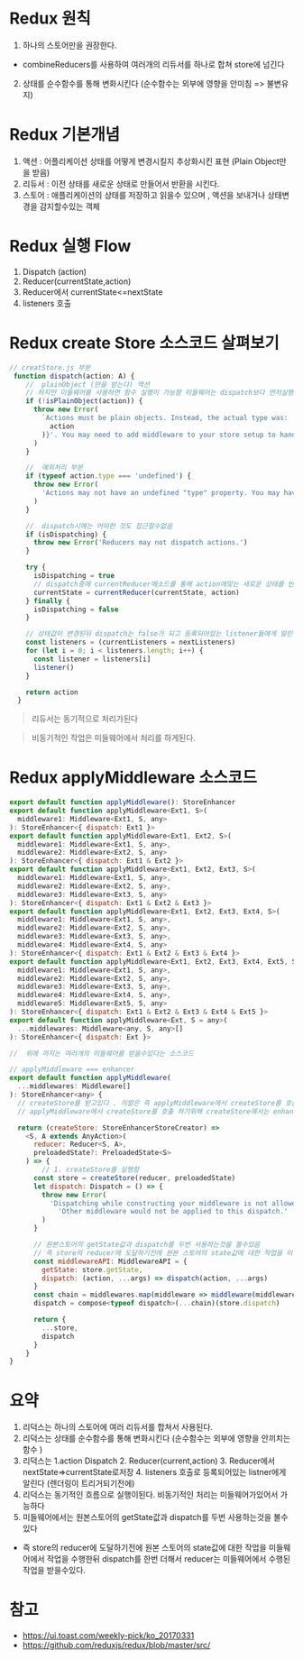 # Redux 원칙

1. 하나의 스토어만을 권장한다.

- combineReducers를 사용하여 여러개의 리듀서를 하나로 합쳐 store에 넘긴다

2. 상태를 순수함수를 통해 변화시킨다 (순수함수는 외부에 영향을 안미침 => 불변유지)

# Redux 기본개념

1. 액션 : 어플리케이션 상태를 어떻게 변경시킬지 추상화시킨 표현 (Plain Object만을 받음)
2. 리듀서 : 이전 상태를 새로운 상태로 만들어서 반환을 시킨다.
3. 스토어 : 애플리케이션의 상태를 저장하고 읽을수 있으며 , 액션을 보내거나 상태변경을 감지할수있는 객체

# Redux 실행 Flow

1. Dispatch (action)
2. Reducer(currentState,action)
3. Reducer에서 currentState<=nextState
4. listeners 호출

# Redux create Store 소스코드 살펴보기

~~~ js
// creatStore.js 부분
 function dispatch(action: A) {
    //  plainObject (만을 받는다) 액션
    // 하지만 미들웨어를 사용하면 함수 실행이 가능함 미들웨어는 dispatch보다 먼저실행이되며 미들웨어를 실행한결과값은 plainObject가 됨  
    if (!isPlainObject(action)) {
      throw new Error(
        `Actions must be plain objects. Instead, the actual type was: '${kindOf(
          action
        )}'. You may need to add middleware to your store setup to handle dispatching other values, such as 'redux-thunk' to handle dispatching functions. See https://redux.js.org/tutorials/fundamentals/part-4-store#middleware and https://redux.js.org/tutorials/fundamentals/part-6-async-logic#using-the-redux-thunk-middleware for examples.`
      )
    }

    //  예외처리 부분
    if (typeof action.type === 'undefined') {
      throw new Error(
        'Actions may not have an undefined "type" property. You may have misspelled an action type string constant.'
      )
    }

    //  dispatch시에는 어떠한 것도 접근할수없음 
    if (isDispatching) {
      throw new Error('Reducers may not dispatch actions.')
    }

    try {
      isDispatching = true
      // dispatch중에 currentReducer메소드를 통해 action에맞는 새로운 상태를 반환 (순수함수)
      currentState = currentReducer(currentState, action)
    } finally {
      isDispatching = false
    }

    // 상태값이 변경된뒤 dispatch는 false가 되고 등록되어있는 listener들에게 알린다. (렌더링이 트리거 되야할때 알림 )
    const listeners = (currentListeners = nextListeners)
    for (let i = 0; i < listeners.length; i++) {
      const listener = listeners[i]
      listener()
    }

    return action
  }
~~~

> 리듀서는 동기적으로 처리가된다

> 비동기적인 작업은 미들웨어에서 처리를 하게된다.

# Redux applyMiddleware 소스코드

~~~js
export default function applyMiddleware(): StoreEnhancer
export default function applyMiddleware<Ext1, S>(
  middleware1: Middleware<Ext1, S, any>
): StoreEnhancer<{ dispatch: Ext1 }>
export default function applyMiddleware<Ext1, Ext2, S>(
  middleware1: Middleware<Ext1, S, any>,
  middleware2: Middleware<Ext2, S, any>
): StoreEnhancer<{ dispatch: Ext1 & Ext2 }>
export default function applyMiddleware<Ext1, Ext2, Ext3, S>(
  middleware1: Middleware<Ext1, S, any>,
  middleware2: Middleware<Ext2, S, any>,
  middleware3: Middleware<Ext3, S, any>
): StoreEnhancer<{ dispatch: Ext1 & Ext2 & Ext3 }>
export default function applyMiddleware<Ext1, Ext2, Ext3, Ext4, S>(
  middleware1: Middleware<Ext1, S, any>,
  middleware2: Middleware<Ext2, S, any>,
  middleware3: Middleware<Ext3, S, any>,
  middleware4: Middleware<Ext4, S, any>
): StoreEnhancer<{ dispatch: Ext1 & Ext2 & Ext3 & Ext4 }>
export default function applyMiddleware<Ext1, Ext2, Ext3, Ext4, Ext5, S>(
  middleware1: Middleware<Ext1, S, any>,
  middleware2: Middleware<Ext2, S, any>,
  middleware3: Middleware<Ext3, S, any>,
  middleware4: Middleware<Ext4, S, any>,
  middleware5: Middleware<Ext5, S, any>
): StoreEnhancer<{ dispatch: Ext1 & Ext2 & Ext3 & Ext4 & Ext5 }>
export default function applyMiddleware<Ext, S = any>(
  ...middlewares: Middleware<any, S, any>[]
): StoreEnhancer<{ dispatch: Ext }>

//  위에 까지는 여러개의 미들웨어를 받을수있다는 소스코드

// applyMiddleware === enhancer
export default function applyMiddleware(
  ...middlewares: Middleware[]
): StoreEnhancer<any> {
  // createStore를 받고있다 . 이말은 즉 applyMiddleware에서 createStore를 호출한다 
  // applyMiddleware에서 createStore를 호출 하기위해 createStore에서는 enhancer를 반환하는것을 볼수있음

  return (createStore: StoreEnhancerStoreCreator) =>
    <S, A extends AnyAction>(
      reducer: Reducer<S, A>,
      preloadedState?: PreloadedState<S>
    ) => {
        // 1. createStore를 실행함
      const store = createStore(reducer, preloadedState)
      let dispatch: Dispatch = () => {
        throw new Error(
          'Dispatching while constructing your middleware is not allowed. ' +
            'Other middleware would not be applied to this dispatch.'
        )
      }

      // 원본스토어의 getState값과 dispatch를 두번 사용하는것을 볼수있음
      // 즉 store의 reducer에 도달하기전에 원본 스토어의 state값에 대한 작업을 미들웨어에서 수행 한뒤 dispatch를 한번 더 해서 reducer에서 미들웨어에서 수행된 작업을 받을수있음. 
      const middlewareAPI: MiddlewareAPI = {
        getState: store.getState,
        dispatch: (action, ...args) => dispatch(action, ...args)
      }
      const chain = middlewares.map(middleware => middleware(middlewareAPI))
      dispatch = compose<typeof dispatch>(...chain)(store.dispatch)

      return {
        ...store,
        dispatch
      }
    }
}
~~~

# 요약

1. 리덕스는 하나의 스토어에 여러 리듀서를 합쳐서 사용된다.
2. 리덕스는 상태를 순수함수를 통해 변화시킨다 (순수함수는 외부에 영향을 안끼치는함수 )
3. 리덕스는 1.action Dispatch 2. Reducer(current,action) 3. Reducer에서 nextState=>currentState로저장 4. listeners 호출로 등록되어있는 listner에게 알린다 (렌더링이 트리거되기전에)
4. 리덕스는 동기적인 흐름으로 실행이된다. 비동기적인 처리는 미들웨어가있어서 가능하다
5. 미들웨어에서는 원본스토어의 getState값과 dispatch를 두번 사용하는것을 볼수있다

- 즉 store의 reducer에 도달하기전에 원본 스토어의 state값에 대한 작업을 미들웨어에서 작업을 수행한뒤 dispatch를 한번 더해서 reducer는 미들웨어에서 수행된작업을 받을수있다.
  
# 참고

- <https://ui.toast.com/weekly-pick/ko_20170331>
- <https://github.com/reduxjs/redux/blob/master/src/>
